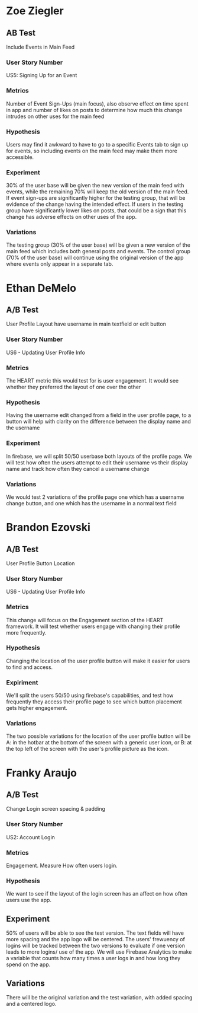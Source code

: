 # Zoe Ziegler

## AB Test

Include Events in Main Feed

### User Story Number

US5: Signing Up for an Event

### Metrics

Number of Event Sign-Ups (main focus), also observe effect on time spent in app and number of likes on posts to determine how much this change intrudes on other uses for the main feed

### Hypothesis

Users may find it awkward to have to go to a specific Events tab to sign up for events, so including events on the main feed may make them more accessible.

### Experiment

30% of the user base will be given the new version of the main feed with events, while the remaining 70% will keep the old version of the main feed. If event sign-ups are significantly higher for the testing group, that will be evidence of the change having the intended effect. If users in the testing group have significantly lower likes on posts, that could be a sign that this change has adverse effects on other uses of the app.

### Variations

The testing group (30% of the user base) will be given a new version of the main feed which includes both general posts and events. The control group (70% of the user base) will continue using the original version of the app where events only appear in a separate tab.

# Ethan DeMelo

## A/B Test

User Profile Layout have username in main textfield or edit button

### User Story Number

US6 - Updating User Profile Info

### Metrics

The HEART metric this would test for is user engagement. It would see whether they preferred the layout of one over the other

### Hypothesis
Having the username edit changed from a field in the user profile page, to a button will help with clarity on the difference between the display name and the username

### Experiment

In firebase, we will split 50/50 userbase both layouts of the profile page. We will test how often the users attempt to edit their username vs their display name and track how often they cancel a username change

### Variations

We would test 2 variations of the profile page one which has a username change button, and one which has the username in a normal text field

# Brandon Ezovski

## A/B Test 

User Profile Button Location

### User Story Number

US6 - Updating User Profile Info

### Metrics

This change will focus on the Engagement section of the HEART framework. It will test whether users engage with changing their profile more frequently.

### Hypothesis
Changing the location of the user profile button will make it easier for users to find and access. 

### Expiriment

We'll split the users 50/50 using firebase's capabilities, and test how frequently they access their profile page to see which button placement gets higher engagement. 



### Variations

The two possible variations for the location of the user profile button will be A: in the hotbar at the bottom of the screen with a generic user icon, or B: at the top left of the screen with the user's profile picture as the icon.

# Franky Araujo 

## A/B Test
Change Login screen spacing & padding 

### User Story Number
US2: Account Login

### Metrics
Engagement. Measure How often users login.


### Hypothesis
We want to see if the layout of the login screen has an affect on how often users use the app.

## Experiment
50% of users will be able to see the test version. The text fields will have more spacing  and the app logo will be centered. The users' frewuency of logins will be tracked between the two versions to evaluate if one version leads to more logins/ use of the app. We will use Firebase Analytics to make a variable that counts how many times a user logs in and how long they spend on the app.

## Variations
There will be the original variation and the test variation, with added spacing and a centered logo.
